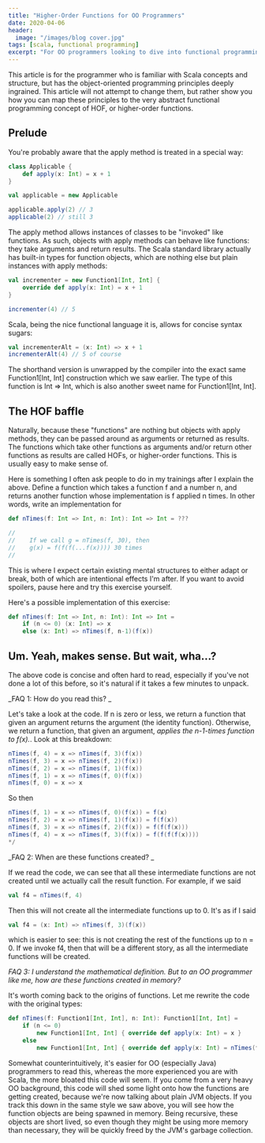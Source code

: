 ```yaml
---
title: "Higher-Order Functions for OO Programmers"
date: 2020-04-06
header:
  image: "/images/blog cover.jpg"
tags: [scala, functional programming]
excerpt: "For OO programmers looking to dive into functional programming in Scala: a gentle introduction to functions working with other functions."
---
```

This article is for the programmer who is familiar with Scala concepts and structure, but has the object-oriented programming principles deeply ingrained. This article will not attempt to change them, but rather show you how you can map these principles to the very abstract functional programming concept of HOF, or higher-order functions.

## Prelude

You're probably aware that the apply method is treated in a special way:

```scala
class Applicable {
    def apply(x: Int) = x + 1
}

val applicable = new Applicable

applicable.apply(2) // 3
applicable(2) // still 3
```

The apply method allows instances of classes to be "invoked" like functions. As such, objects with apply methods can behave like functions: they take arguments and return results. The Scala standard library actually has built-in types for function objects, which are nothing else but plain instances with apply methods:

```scala
val incrementer = new Function1[Int, Int] {
    override def apply(x: Int) = x + 1
}

incrementer(4) // 5
```

Scala, being the nice functional language it is, allows for concise syntax sugars:

```scala
val incrementerAlt = (x: Int) => x + 1
incrementerAlt(4) // 5 of course
```

The shorthand version is unwrapped by the compiler into the exact same Function1[Int, Int] construction which we saw earlier. The type of this function is Int => Int, which is also another sweet name for Function1[Int, Int].

## The HOF baffle

Naturally, because these "functions" are nothing but objects with apply methods, they can be passed around as arguments or returned as results. The functions which take other functions as arguments and/or return other functions as results are called HOFs, or higher-order functions. This is usually easy to make sense of.

Here is something I often ask people to do in my trainings after I explain the above. Define a function which takes a function f and a number n, and returns another function whose implementation is f applied n times. In other words, write an implementation for

```scala
def nTimes(f: Int => Int, n: Int): Int => Int = ???

//
//    If we call g = nTimes(f, 30), then
//    g(x) = f(f(f(...f(x)))) 30 times
//
```

This is where I expect certain existing mental structures to either adapt or break, both of which are intentional effects I'm after. If you want to avoid spoilers, pause here and try this exercise yourself.

Here's a possible implementation of this exercise:

```scala
def nTimes(f: Int => Int, n: Int): Int => Int =
    if (n <= 0) (x: Int) => x
    else (x: Int) => nTimes(f, n-1)(f(x))
```

## Um. Yeah, makes sense. But wait, wha...?

The above code is concise and often hard to read, especially if you've not done a lot of this before, so it's natural if it takes a few minutes to unpack.

_FAQ 1: How do you read this? _

Let's take a look at the code. If n is zero or less, we return a function that given an argument returns the argument (the identity function). Otherwise, we return a function, that given an argument, _applies the n-1-times function to f(x)._. Look at this breakdown:

```scala
nTimes(f, 4) = x => nTimes(f, 3)(f(x))
nTimes(f, 3) = x => nTimes(f, 2)(f(x))
nTimes(f, 2) = x => nTimes(f, 1)(f(x))
nTimes(f, 1) = x => nTimes(f, 0)(f(x))
nTimes(f, 0) = x => x
```

So then

```scala
nTimes(f, 1) = x => nTimes(f, 0)(f(x)) = f(x)
nTimes(f, 2) = x => nTimes(f, 1)(f(x)) = f(f(x))
nTimes(f, 3) = x => nTimes(f, 2)(f(x)) = f(f(f(x)))
nTimes(f, 4) = x => nTimes(f, 3)(f(x)) = f(f(f(f(x))))
*/
```

_FAQ 2: When are these functions created? _

If we read the code, we can see that all these intermediate functions are not created until we actually call the result function. For example, if we said

```scala
val f4 = nTimes(f, 4)
```

Then this will not create all the intermediate functions up to 0. It's as if I said

```scala
val f4 = (x: Int) => nTimes(f, 3)(f(x))
```

which is easier to see: this is not creating the rest of the functions up to n = 0. If we invoke f4, then that will be a different story, as all the intermediate functions will be created.

_FAQ 3: I understand the mathematical definition. But to an OO programmer like me, how are these functions created in memory?_

It's worth coming back to the origins of functions. Let me rewrite the code with the original types:

```scala
def nTimes(f: Function1[Int, Int], n: Int): Function1[Int, Int] =
    if (n <= 0)
        new Function1[Int, Int] { override def apply(x: Int) = x }
    else
        new Function1[Int, Int] { override def apply(x: Int) = nTimes(f, n-1).apply(f(x)) }
```

Somewhat counterintuitively, it's easier for OO (especially Java) programmers to read this, whereas the more experienced you are with Scala, the more bloated this code will seem. If you come from a very heavy OO background, this code will shed some light onto how the functions are getting created, because we're now talking about plain JVM objects. If you track this down in the same style we saw above, you will see how the function objects are being spawned in memory. Being recursive, these objects are short lived, so even though they might be using more memory than necessary, they will be quickly freed by the JVM's garbage collection.
